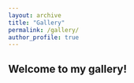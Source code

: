 ```yaml
---
layout: archive
title: "Gallery"
permalink: /gallery/
author_profile: true
---
```


## Welcome to my gallery!

